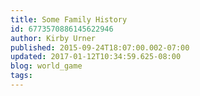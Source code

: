 ```yaml
---
title: Some Family History
id: 6773570886145622946
author: Kirby Urner
published: 2015-09-24T18:07:00.002-07:00
updated: 2017-01-12T10:34:59.625-08:00
blog: world_game
tags: 
---
```


